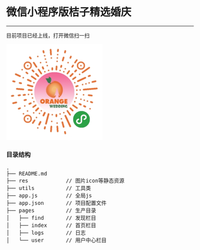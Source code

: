# 微信小程序版桔子精选婚庆


-------
目前项目已经上线，打开微信扫一扫

![wxapp](/wxapp/juzi.jpg)


### 目录结构
<pre>
.
├── README.md           
├── res            // 图片icon等静态资源
├── utils          // 工具类
├── app.js         // 全局js
├── app.json       // 项目配置文件
├── pages          // 生产目录
│   ├── find       // 发现栏目
│   ├── index      // 首页栏目
│   ├── logs       // 日志
│   └── user       // 用户中心栏目
</pre>


